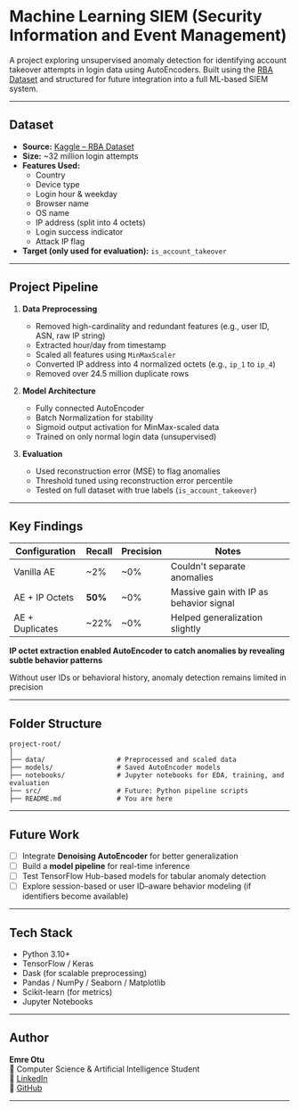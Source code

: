 
# Machine Learning SIEM (Security Information and Event Management)

A project exploring unsupervised anomaly detection for identifying account takeover attempts in login data using AutoEncoders. Built using the [RBA Dataset](https://www.kaggle.com/datasets/dasgroup/rba-dataset) and structured for future integration into a full ML-based SIEM system.

---

## Dataset

- **Source:** [Kaggle – RBA Dataset](https://www.kaggle.com/datasets/dasgroup/rba-dataset)
- **Size:** ~32 million login attempts
- **Features Used:**
  - Country
  - Device type
  - Login hour & weekday
  - Browser name
  - OS name
  - IP address (split into 4 octets)
  - Login success indicator
  - Attack IP flag
- **Target (only used for evaluation):** `is_account_takeover`

---

## Project Pipeline

1. **Data Preprocessing**
   - Removed high-cardinality and redundant features (e.g., user ID, ASN, raw IP string)
   - Extracted hour/day from timestamp
   - Scaled all features using `MinMaxScaler`
   - Converted IP address into 4 normalized octets (e.g., `ip_1` to `ip_4`)
   - Removed over 24.5 million duplicate rows

2. **Model Architecture**
   - Fully connected AutoEncoder
   - Batch Normalization for stability
   - Sigmoid output activation for MinMax-scaled data
   - Trained on only normal login data (unsupervised)

3. **Evaluation**
   - Used reconstruction error (MSE) to flag anomalies
   - Threshold tuned using reconstruction error percentile
   - Tested on full dataset with true labels (`is_account_takeover`)

---

## Key Findings

| Configuration   | Recall  | Precision | Notes                                   |
|-----------------|---------|-----------|-----------------------------------------|
| Vanilla AE      | ~2%     | ~0%       | Couldn't separate anomalies             |
| AE + IP Octets  | **50%** | ~0%       | Massive gain with IP as behavior signal |
| AE + Duplicates | ~22%    | ~0%       | Helped generalization slightly          |

**IP octet extraction enabled AutoEncoder to catch anomalies by revealing subtle behavior patterns**

Without user IDs or behavioral history, anomaly detection remains limited in precision

---

## Folder Structure

```
project-root/
│
├── data/                  # Preprocessed and scaled data
├── models/                # Saved AutoEncoder models
├── notebooks/             # Jupyter notebooks for EDA, training, and evaluation
├── src/                   # Future: Python pipeline scripts
├── README.md              # You are here
```

---

## Future Work

- [ ] Integrate **Denoising AutoEncoder** for better generalization
- [ ] Build a **model pipeline** for real-time inference
- [ ] Test TensorFlow Hub-based models for tabular anomaly detection
- [ ] Explore session-based or user ID–aware behavior modeling (if identifiers become available)

---

## Tech Stack

- Python 3.10+
- TensorFlow / Keras
- Dask (for scalable preprocessing)
- Pandas / NumPy / Seaborn / Matplotlib
- Scikit-learn (for metrics)
- Jupyter Notebooks

---

## Author

**Emre Otu**  
📍 Computer Science & Artificial Intelligence Student  
🔗 [LinkedIn](https://www.linkedin.com/in/emreotu)  
📂 [GitHub](https://github.com/otuemre)

---